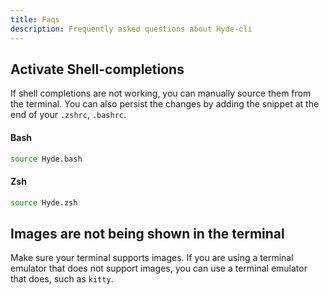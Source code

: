 ```yaml
---
title: Faqs
description: Frequently asked questions about Hyde-cli
---
```


## Activate Shell-completions

If shell completions are not working, you can manually source them from the terminal. You can also persist the changes by adding the snippet at the end of your `.zshrc`, `.bashrc`.

#### Bash

```sh
source Hyde.bash
```

#### Zsh

```sh
source Hyde.zsh
```



## Images are not being shown in the terminal
  Make sure your terminal supports images. If you are using a terminal emulator that does not support images, you can use a terminal emulator that does, such as `kitty`.

</details>

